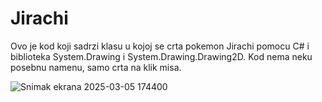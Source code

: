 # Jirachi
Ovo je kod koji sadrzi klasu u kojoj se crta pokemon Jirachi pomocu C# i biblioteka System.Drawing i System.Drawing.Drawing2D.
Kod nema neku posebnu namenu, samo crta na klik misa.

![Snimak ekrana 2025-03-05 174400](https://github.com/user-attachments/assets/7938b907-085a-4663-b4fd-c6d856dea36a)
